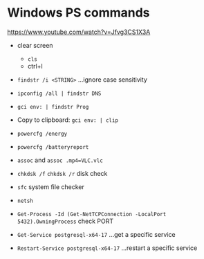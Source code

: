 # Windows PS commands

<https://www.youtube.com/watch?v=Jfvg3CS1X3A>

- clear screen
  - `cls`
  - ctrl+l
- `findstr /i <STRING>` ...ignore case sensitivity
- `ipconfig /all | findstr DNS`
- `gci env: | findstr Prog`
- Copy to clipboard: `gci env: | clip`
- `powercfg /energy`
- `powercfg /batteryreport`
- `assoc` and `assoc .mp4=VLC.vlc`
- `chkdsk /f` `chkdsk /r` disk check
- `sfc` system file checker
- `netsh`

- `Get-Process -Id (Get-NetTCPConnection -LocalPort 5432).OwningProcess` check PORT
- `Get-Service postgresql-x64-17`  ...get a specific service
- `Restart-Service postgresql-x64-17`  ...restart a specific service
